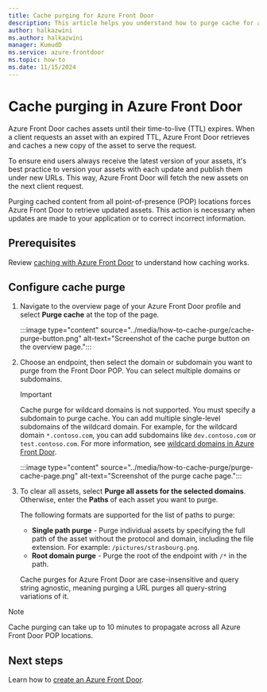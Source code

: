 ```yaml
---
title: Cache purging for Azure Front Door
description: This article helps you understand how to purge cache for an Azure Front Door profile.
author: halkazwini
ms.author: halkazwini
manager: KumudD
ms.service: azure-frontdoor
ms.topic: how-to
ms.date: 11/15/2024
---
```


# Cache purging in Azure Front Door

Azure Front Door caches assets until their time-to-live (TTL) expires. When a client requests an asset with an expired TTL, Azure Front Door retrieves and caches a new copy of the asset to serve the request.

To ensure end users always receive the latest version of your assets, it's best practice to version your assets with each update and publish them under new URLs. This way, Azure Front Door will fetch the new assets on the next client request.

Purging cached content from all point-of-presence (POP) locations forces Azure Front Door to retrieve updated assets. This action is necessary when updates are made to your application or to correct incorrect information.

## Prerequisites

Review [caching with Azure Front Door](../front-door-caching.md) to understand how caching works.

## Configure cache purge

1. Navigate to the overview page of your Azure Front Door profile and select **Purge cache** at the top of the page.

   :::image type="content" source="../media/how-to-cache-purge/cache-purge-button.png" alt-text="Screenshot of the cache purge button on the overview page.":::

2. Choose an endpoint, then select the domain or subdomain you want to purge from the Front Door POP. You can select multiple domains or subdomains.

    > [!IMPORTANT]
    > Cache purge for wildcard domains is not supported. You must specify a subdomain to purge cache. You can add multiple single-level subdomains of the wildcard domain. For example, for the wildcard domain `*.contoso.com`, you can add subdomains like `dev.contoso.com` or `test.contoso.com`. For more information, see [wildcard domains in Azure Front Door](../front-door-wildcard-domain.md).

   :::image type="content" source="../media/how-to-cache-purge/purge-cache-page.png" alt-text="Screenshot of the purge cache page.":::

3. To clear all assets, select **Purge all assets for the selected domains**. Otherwise, enter the **Paths** of each asset you want to purge.

   The following formats are supported for the list of paths to purge:

   * **Single path purge** - Purge individual assets by specifying the full path of the asset without the protocol and domain, including the file extension. For example: `/pictures/strasbourg.png`.
   * **Root domain purge** - Purge the root of the endpoint with `/*` in the path.

   Cache purges for Azure Front Door are case-insensitive and query string agnostic, meaning purging a URL purges all query-string variations of it.

> [!NOTE]
> Cache purging can take up to 10 minutes to propagate across all Azure Front Door POP locations.

## Next steps

Learn how to [create an Azure Front Door](../create-front-door-portal.md).
